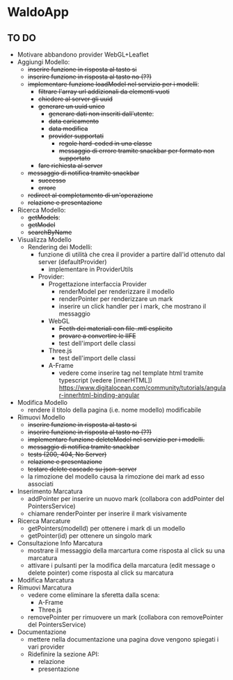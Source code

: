 # WaldoApp

## TO DO

- Motivare abbandono provider WebGL+Leaflet
- Aggiungi Modello:
  - ~~inserire funzione in risposta al tasto si~~
  - ~~inserire funzione in risposta al tasto no (??)~~
  - ~~implementare funzione loadModel nel servizio per i modelli~~:
    - ~~filtrare l'array url addizionali da elementi vuoti~~
    - ~~chiedere al server gli uuid~~
    - ~~generare un uuid unico~~
      - ~~generare dati non inseriti dall'utente~~:
      - ~~data caricamento~~
      - ~~data modifica~~
      - ~~provider supportati~~
        - ~~regole hard-coded in una classe~~
        - ~~messaggio di errore tramite snackbar per formato non supportato~~
    - ~~fare richiesta al server~~
  - ~~messaggio di notifica tramite snackbar~~
    - ~~successo~~
    - ~~errore~~
  - ~~redirect al completamento di un'operazione~~
  - ~~relazione e presentazione~~
- Ricerca Modello:
  - ~~getModels~~:
  - ~~getModel~~
  - ~~searchByName~~
- Visualizza Modello
  - Rendering dei Modelli:
    - funzione di utilità che crea il provider a partire dall'id ottenuto dal server (defaultProvider)
      - implementare in ProviderUtils
    - Provider:
      - Progettazione interfaccia Provider
        - renderModel per renderizzare il modello
        - renderPointer per renderizzare un mark
        - inserire un click handler per i mark, che mostrano il messaggio 
      - WebGL
        - ~~Fecth dei materiali con file .mtl esplicito~~
        - ~~provare a convertire le IIFE~~
        - test dell'import delle classi
      - Three.js
        - test dell'import delle classi
      - A-Frame
        - vedere come inserire tag nel template html tramite typescript (vedere [innerHTML])
          https://www.digitalocean.com/community/tutorials/angular-innerhtml-binding-angular
- Modifica Modello
  - rendere il titolo della pagina (i.e. nome modello) modificabile
- Rimuovi Modello
  - ~~inserire funzione in risposta al tasto si~~
  - ~~inserire funzione in risposta al tasto no (??)~~
  - ~~implementare funzione deleteModel nel servizio per i modelli.~~
  - ~~messaggio di notifica tramite snackbar~~
  - ~~tests (200, 404, No Server)~~
  - ~~relazione e presentazione~~
  - ~~testare delete cascade su json-server~~
  - la rimozione del modello causa la rimozione dei mark ad esso associati
- Inserimento Marcatura
  - addPointer per inserire un nuovo mark (collabora con addPointer del PointersService)
  - chiamare renderPointer per inserire il mark visivamente
- Ricerca Marcature
  - getPointers(modelId) per ottenere i mark di un modello
  - getPointer(id) per ottenere un singolo mark
- Consultazione Info Marcatura
  - mostrare il messaggio della marcartura come risposta al click su una marcatura
  - attivare i pulsanti per la modifica della marcatura (edit message o delete pointer) come risposta al click su
    marcatura
- Modifica Marcatura
- Rimuovi Marcatura
  - vedere come eliminare la sferetta dalla scena:
    - A-Frame
    - Three.js
  - removePointer per rimuovere un mark (collabora con removePointer del PointersService)
- Documentazione
  - mettere nella documentazione una pagina dove vengono spiegati i vari provider
  - Ridefinire la sezione API:
    - relazione
    - presentazione


